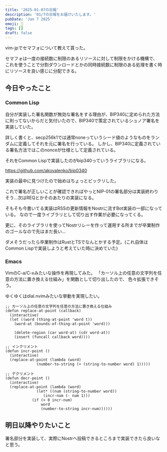 ```yaml
---
title: '2025-01-07の日報'
description: '01/7の日報をお届けいたします。'
pubDate: 'Jan 7 2025'
emoji: 🦊
tags: []
draft: false
---
```


vim-jpでセマフォについて教えて貰った。

セマフォは一度の接続数に制限のあるリソースに対して制限をかける機構で、
これを使うことで分割ダウンロードとかの同時接続数に制限のある処理を書く時にリソースを良い感じに分配できる。

## 今日やったこと

### Common Lisp

自分が実装した署名関数が無効な署名をする理由が、BIP340に定められた方法に則ってないからだと気付いたので、BIP340で策定されているシュノア署名を実装していた。

詳しく書くと、secp256k1では通常noneっていうシード値のようなものをランダムに定義してそれを元に署名を行っている。
しかし、BIP340に定義されている署名方法ではこのnonceが仕様として定義されている。

それをCommon Lispで実装したのがbip340っていうライブラリになる。

https://github.com/akovalenko/bip0340

実装の最中に見つけたので始めはちょっとビックリした。

これで署名が正しいことが確認できればやっとNIP-01の署名部分は実装終わりそう...次はREQとかそのあたりの実装になる。

そもそも今書いてる実装はRSSの更新情報をNostrに流すBot実装の一部になっている。
なので一度ライブラリとして切り出す作業が必要になってくる。

更に、そのライブラリを使ってNostrリレーを作って運用する所までが卒業制作のゴールなので先はまだ長い...

ダメそうだったら卒業制作はRustとTSでなんとかする予定。(これ自体はCommon
Lispで実装しようと考えていた時に決めていた)

### Emacs

VimのC-a/C-xみたいな操作を再現してみた。
「カーソル上の任意の文字列を任意の方法に置き換える仕組み」を関数として切り出したので、
色々拡張できそう。

ゆくゆくはdial.nvimみたいな挙動を実現したい。

```elisp
;; カーソル上の任意の文字列を任意の方法に置き換える仕組み
(defun replace-at-point (callback)
  (interactive) 
  (let ((word (thing-at-point 'word t))
	(word-at (bounds-of-thing-at-point 'word)))

    (delete-region (car word-at) (cdr word-at))
    (insert (funcall callback word))))

;; インクリメント
(defun incr-point ()
  (interactive)
  (replace-at-point (lambda (word)
		      (number-to-string (+ (string-to-number word) 1)))))

;; デクリメント
(defun decr-point ()
  (interactive)
  (replace-at-point (lambda (word)
		      (let* ((num (string-to-number word))
			     (incr-num (- num 1)))
			(if (> 0 incr-num)
			    word
			    (number-to-string incr-num))))))
```

## 明日以降やりたいこと

署名部分を実装して、実際にNostrへ投稿できるところまで実装できたら良いなと思う。
